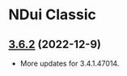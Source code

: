 # NDui Classic

## [3.6.2](https://github.com/siweia/NDui/tree/3.6.2) (2022-12-9)

- More updates for 3.4.1.47014.